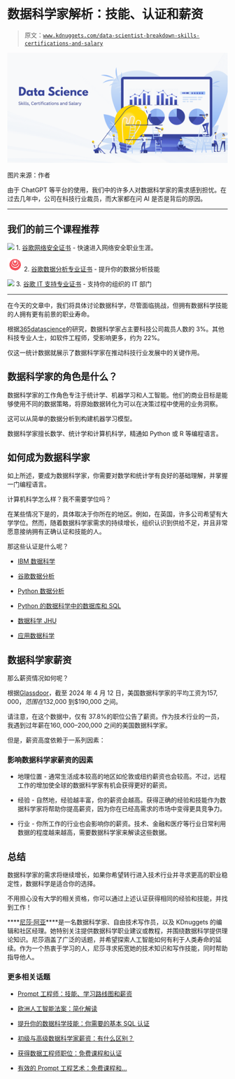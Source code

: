 # 数据科学家解析：技能、认证和薪资

> 原文：[`www.kdnuggets.com/data-scientist-breakdown-skills-certifications-and-salary`](https://www.kdnuggets.com/data-scientist-breakdown-skills-certifications-and-salary)

![数据科学家解析：技能、认证和薪资](img/68706ccf9f10825981611ee3f55b377e.png)

图片来源：作者

由于 ChatGPT 等平台的使用，我们中的许多人对数据科学家的需求感到担忧。在过去几年中，公司在科技行业裁员，而大家都在问 AI 是否是背后的原因。

* * *

## 我们的前三个课程推荐

![](img/0244c01ba9267c002ef39d4907e0b8fb.png) 1\. [谷歌网络安全证书](https://www.kdnuggets.com/google-cybersecurity) - 快速进入网络安全职业生涯。

![](img/e225c49c3c91745821c8c0368bf04711.png) 2\. [谷歌数据分析专业证书](https://www.kdnuggets.com/google-data-analytics) - 提升你的数据分析技能

![](img/0244c01ba9267c002ef39d4907e0b8fb.png) 3\. [谷歌 IT 支持专业证书](https://www.kdnuggets.com/google-itsupport) - 支持你的组织的 IT 部门

* * *

在今天的文章中，我们将具体讨论数据科学，尽管面临挑战，但拥有数据科学技能的人拥有更有前景的职业寿命。

根据[365datascience](https://365datascience.com/trending/who-was-affected-by-the-2022-2023-tech-layoffs/)的研究，数据科学家占主要科技公司裁员人数的 3%。其他科技专业人士，如软件工程师，受影响更多，约为 22%。

仅这一统计数据就展示了数据科学家在推动科技行业发展中的关键作用。

## 数据科学家的角色是什么？

数据科学家的工作角色专注于统计学、机器学习和人工智能。他们的商业目标是能够使用不同的数据策略，将原始数据转化为可以在决策过程中使用的业务洞察。

这可以从简单的数据分析到构建机器学习模型。

数据科学家擅长数学、统计学和计算机科学，精通如 Python 或 R 等编程语言。

## 如何成为数据科学家

如上所述，要成为数据科学家，你需要对数学和统计学有良好的基础理解，并掌握一门编程语言。

计算机科学怎么样？我不需要学位吗？

在某些情况下是的，具体取决于你所在的地区。例如，在英国，许多公司希望有大学学位。然而，随着数据科学家需求的持续增长，组织认识到供给不足，并且非常愿意接纳拥有正确认证和技能的人。

那这些认证是什么呢？

+   [IBM 数据科学](https://www.coursera.org/professional-certificates/ibm-data-science)

+   [谷歌数据分析](https://www.coursera.org/professional-certificates/google-data-analytics)

+   [Python 数据分析](https://www.coursera.org/learn/data-analysis-with-python)

+   [Python 的数据科学中的数据库和 SQL](https://www.coursera.org/learn/sql-data-science)

+   [数据科学 JHU](https://www.coursera.org/specializations/jhu-data-science)

+   [应用数据科学](https://www.coursera.org/specializations/applied-data-science)

## 数据科学家薪资

那么薪资情况如何呢？

根据[Glassdoor](https://www.glassdoor.co.uk/Salaries/us-data-scientist-salary-SRCH_IL.0,2_IN1_KO3,17.htm?countryRedirect=true)，截至 2024 年 4 月 12 日，美国数据科学家的平均工资为$157,000，范围在$132,000 到$190,000 之间。

请注意，在这个数据中，仅有 37.8%的职位公告了薪资。作为技术行业的一员，我遇到过年薪在$160,000–$200,000 之间的美国数据科学家。

但是，薪资高度依赖于一系列因素：

### 影响数据科学家薪资的因素

+   地理位置 - 通常生活成本较高的地区如伦敦或纽约薪资也会较高。不过，远程工作的增加使全球的数据科学家有机会获得更好的薪资。

+   经验 - 自然地，经验越丰富，你的薪资会越高。获得正确的经验和技能作为数据科学家将帮助你提高薪资，因为你在已经高需求的市场中变得更具竞争力。

+   行业 - 你所工作的行业也会影响你的薪资。技术、金融和医疗等行业日常利用数据的程度越来越高，需要数据科学家来解读这些数据。

## 总结

数据科学家的需求将继续增长，如果你希望转行进入技术行业并寻求更高的职业稳定性，数据科学是适合你的选择。

不用担心没有大学的相关资格，你可以通过上述认证获得相同的经验和技能，并找到工作！

[](https://www.linkedin.com/in/nisha-arya-ahmed/)****[尼莎·阿亚](https://www.linkedin.com/in/nisha-arya-ahmed/)****是一名数据科学家、自由技术写作员，以及 KDnuggets 的编辑和社区经理。她特别关注提供数据科学职业建议或教程，并围绕数据科学提供理论知识。尼莎涵盖了广泛的话题，并希望探索人工智能如何有利于人类寿命的延续。作为一个热衷于学习的人，尼莎寻求拓宽她的技术知识和写作技能，同时帮助指导他人。

### 更多相关话题

+   [Prompt 工程师：技能、学习路线图和薪资](https://www.kdnuggets.com/prompt-engineer-skills-learning-roadmap-and-salary)

+   [欧洲人工智能法案：简化解读](https://www.kdnuggets.com/2022/06/european-ai-act-simplified-breakdown.html)

+   [提升你的数据科学技能：你需要的基本 SQL 认证](https://www.kdnuggets.com/boost-your-data-science-skills-the-essential-sql-certifications-you-need)

+   [初级与高级数据科学家薪资：有什么区别？](https://www.kdnuggets.com/2022/03/junior-senior-data-scientist-salary-difference.html)

+   [获得数据工程师职位：免费课程和认证](https://www.kdnuggets.com/landing-a-data-engineer-role-free-courses-and-certifications)

+   [有效的 Prompt 工程艺术：免费课程和…](https://www.kdnuggets.com/the-art-of-effective-prompt-engineering-with-free-courses-and-certifications)
